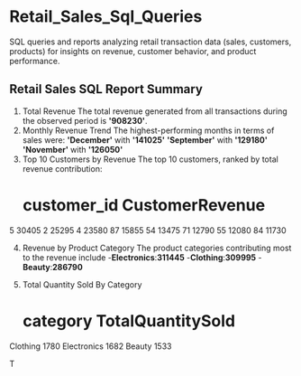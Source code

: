# Retail_Sales_Sql_Queries
SQL queries and reports analyzing retail transaction data (sales, customers, products) for insights on revenue, customer behavior, and product performance.
## Retail Sales SQL Report Summary

 1. Total Revenue
    The total revenue generated from all transactions during the observed period is **'908230'**.
 2. Monthly Revenue Trend
    The highest-performing months in terms of sales were: 
    **'December'** with **'141025'**
    **'September'** with **'129180'**
    **'November'** with **'126050'**
 3. Top 10 Customers by Revenue
    The top 10 customers, ranked by total revenue contribution: 
    # customer_id	CustomerRevenue
5	30405
2	25295
4	23580
87	15855
54	13475
71	12790
55	12080
84	11730

 4. Revenue by Product Category
 The product categories contributing most to the revenue include
   -**Electronics**:**311445**
   -**Clothing**:**309995**
   -**Beauty**:**286790**

 5. Total Quantity Sold By Category
     # category	TotalQuantitySold
Clothing	1780
Electronics	1682
Beauty	1533

   
 
 
 T

